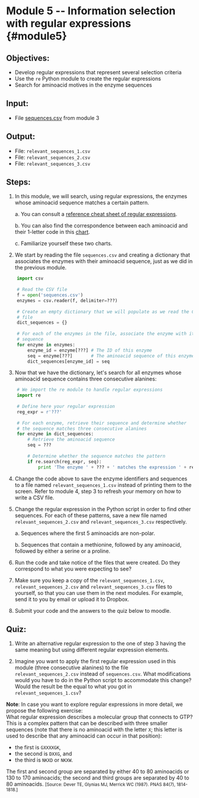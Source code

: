 # Module 5 -- Information selection with regular expressions {#module5}

## Objectives:
- Develop regular expressions that represent several selection criteria
- Use the `re` Python module to create the regular expressions
- Search for aminoacid motives in the enzyme sequences

## Input:
- File [sequences.csv](files/sequences.csv) from module 3

## Output:
- File: `relevant_sequences_1.csv`
- File: `relevant_sequences_2.csv`
- File: `relevant_sequences_3.csv`

## Steps:

1. In this module, we will search, using regular expressions, the enzymes whose aminoacid sequence matches a certain pattern.
    
    a. You can consult a [reference cheat sheet of regular expressions](http://www.cheat-sheets.org/saved-copy/regular_expressions_cheat_sheet.png).
    
    b. You can also find the correspondence between each aminoacid and their 1-letter code in this [chart](http://bio100.class.uic.edu/lectures/aminoacids01.jpg).
    
    c. Familiarize yourself these two charts.

2. We start by reading the file `sequences.csv` and creating a dictionary that associates the enzymes with their aminoacid sequence, just as we did in the previous module.
```python
    import csv
    
    # Read the CSV file
    f = open('sequences.csv')
    enzymes = csv.reader(f, delimiter=???)
    
    # Create an empty dictionary that we will populate as we read the CSV
    # file
    dict_sequences = {}
    
    # For each of the enzymes in the file, associate the enzyme with its
    # sequence
    for enzyme in enzymes:
        enzyme_id = enzyme[???] # The ID of this enzyme
        seq = enzyme[???]       # The aminoacid sequence of this enzyme
        dict_sequences[enzyme_id] = seq
```

3. Now that we have the dictionary, let's search for all enzymes whose aminoacid sequence contains three consecutive alanines:
```python
    # We import the re module to handle regular expressions
    import re
    
    # Define here your regular expression
    reg_expr = r'???'
    
    # For each enzyme, retrieve their sequence and determine whether
    # the sequence matches three consecutive alanines
    for enzyme in dict_sequences:
        # Retrieve the aminoacid sequence
        seq = ???
        
        # Determine whether the sequence matches the pattern
        if re.search(reg_expr, seq):
            print 'The enzyme ' + ??? + ' matches the expression ' + reg_expr
```

4. Change the code above to save the enzyme identifiers and sequences to a file named `relevant_sequences_1.csv` instead of printing them to the screen.
Refer to module 4, step 3 to refresh your memory on how to write a CSV file.

5. Change the regular expression in the Python script in order to find other sequences.
For each of these patterns, save a new file named `relevant_sequences_2.csv` and `relevant_sequences_3.csv` respectively.
    
    a. Sequences where the first 5 aminoacids are non-polar.
    
    b. Sequences that contain a methionine, followed by any aminoacid, followed by either a serine or a proline.

6. Run the code and take notice of the files that were created.
Do they correspond to what you were expecting to see?

7. Make sure you keep a copy of the `relevant_sequences_1.csv`, `relevant_sequences_2.csv` and `relevant_sequences_3.csv` files to yourself, so that you can use them in the next modules.
For example, send it to you by email or upload it to Dropbox.

8. Submit your code and the answers to the quiz below to moodle.

## Quiz:

1. Write an alternative regular expression to the one of step 3 having the same meaning but using different regular expression elements.

2. Imagine you want to apply the first regular expression used in this module (three consecutive alanines) to the file `relevant_sequences_2.csv` instead of `sequences.csv`.
What modifications would you have to do in the Python script to accommodate this change?
Would the result be the equal to what you got in `relevant_sequences_1.csv`?

**Note**: In case you want to explore regular expressions in more detail, we propose the following exercise:<br>
What regular expression describes a molecular group that connects to GTP?
This is a complex pattern that can be described with three smaller sequences (note that there is no aminoacid with the letter `X`; this letter is used to describe that any aminoacid can occur in that position):

- the first is `GXXXXGK`,
- the second is `DXXG`, and
- the third is `NKXD` or `NKXW`.

The first and second group are separated by either 40 to 80 aminoacids or 130 to 170 aminoacids; the second and third groups are separated by 40 to 80 aminoacids.
<small>[Source: Dever TE, Glynias MJ, Merrick WC (1987). PNAS 84(7), 1814-1818.]</small>
